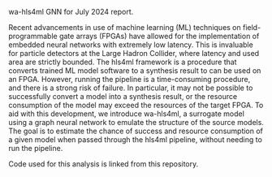 wa-hls4ml GNN for July 2024 report.

Recent advancements in use of machine learning (ML) techniques on field-programmable gate arrays
(FPGAs) have allowed for the implementation of embedded neural networks with extremely low latency.
This is invaluable for particle detectors at the Large Hadron Collider, where latency and used area
are strictly bounded. The hls4ml framework is a procedure that converts trained ML model software
to a synthesis result to can be used on an FPGA. However, running the pipeline is a time-consuming
procedure, and there is a strong risk of failure. In particular, it may not be possible to successfully convert
a model into a synthesis result, or the resource consumption of the model may exceed the resources of
the target FPGA. To aid with this development, we introduce wa-hls4ml, a surrogate model using a
graph neural network to emulate the structure of the source models. The goal is to estimate the chance
of success and resource consumption of a given model when passed through the hls4ml pipeline, without
needing to run the pipeline.

Code used for this analysis is linked from this repository.
